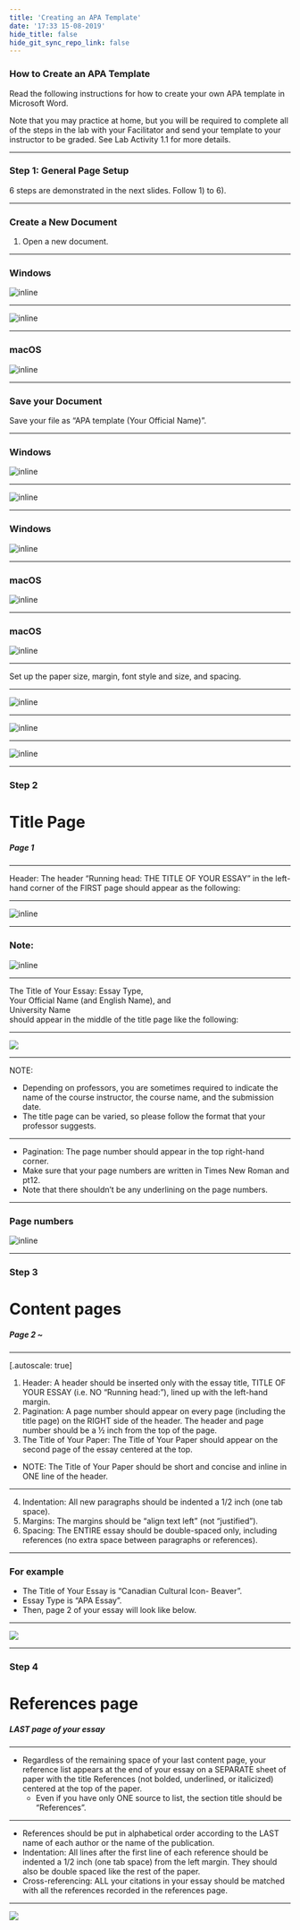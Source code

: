 ```yaml
---
title: 'Creating an APA Template'
date: '17:33 15-08-2019'
hide_title: false
hide_git_sync_repo_link: false
---
```


### How to Create an APA Template
Read the following instructions for how to create your own APA template in Microsoft Word.  

Note that you may practice at home, but you will be required to complete all of the steps in the lab with your Facilitator and send your template to your instructor to be graded. See Lab Activity 1.1 for more details.

---
### Step 1: General Page Setup
6 steps are demonstrated in the next slides. Follow 1) to 6).

---
### Create a New Document
1.	Open a new document.

---

### Windows

![inline](image3a.png)  

---
![inline](image3b.png)

---

### macOS

![inline](mac-01.png)  

---
### Save your Document
Save your file as “APA template (Your Official Name)”.

---
### Windows

![inline](image4a.png)

---
![inline](image4b.png)

---

### Windows

![inline](image5.png)    

---

### macOS

![inline](mac-02.png)

---

### macOS

![inline](mac-03.png)

---

Set up the paper size, margin, font style and size, and spacing.

---

![inline](image6.png)

---

![inline](image7.png)

---

![inline](image7b.png)

---

### Step 2
# Title Page
##### Page 1

---



Header: The header “Running head: THE TITLE OF YOUR ESSAY” in the left-hand corner of the FIRST page should appear as the following:



---

![inline](image14.png)

---

### Note:

![inline](image14b.png)


---

The Title of Your Essay: Essay Type,  
Your Official Name (and English Name), and  
University Name  
should appear in the middle of the title page like the following:

---

![](image16.png)

---

NOTE:
- Depending on professors, you are sometimes required to indicate the name of the course instructor, the course name, and the submission date.
- The title page can be varied, so please follow the format that your professor  suggests.

---

- Pagination: The page number should appear in the top right-hand corner.
- Make sure that your page numbers are written in Times New Roman and pt12.
- Note that there shouldn’t be any underlining on the page numbers.

---
### Page numbers

![inline](image14c.png)



---

### Step 3
# Content pages
##### Page 2 ~

---

[.autoscale: true]

1. Header: A header should be inserted only with the essay title, TITLE OF YOUR ESSAY (i.e. NO “Running head:”), lined up with the left-hand margin.
2. Pagination: A page number should appear on every page (including the title page) on the RIGHT side of the header. The header and page number should be a ½ inch from the top of the page.
3. The Title of Your Paper: The Title of Your Paper should appear on the second page of the essay centered at the top.
  - NOTE: The Title of Your Paper should be short and concise and inline in ONE line of the header.

---

4. Indentation: All new paragraphs should be indented a 1/2 inch (one tab space).
5. Margins: The margins should be “align text left” (not “justified”).
6. Spacing: The ENTIRE essay should be double-spaced only, including references (no extra space between paragraphs or references).

---

### For example  

- The Title of Your Essay is “Canadian Cultural Icon- Beaver”.
- Essay Type is “APA Essay”.
- Then, page 2 of your essay will look like below.

---

![](image17.png)

---

### Step 4
# References page
##### LAST page of your essay

---

- Regardless of the remaining space of your last content page, your reference list appears at the end of your essay on a SEPARATE sheet of paper with the title References (not bolded, underlined, or italicized) centered at the top of the paper.
  - Even if you have only ONE source to list, the section title should be “References”.

---

- References should be put in alphabetical order according to the LAST name of each author or the name of the publication.
- Indentation: All lines after the first line of each reference should be indented a 1/2 inch (one tab space) from the left margin. They should also be double spaced like the rest of the paper.
- Cross-referencing: ALL your citations in your essay should be matched with all the references recorded in the references page.

---

![](image18.png)
